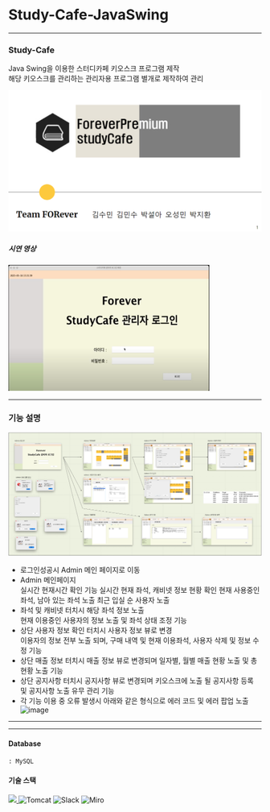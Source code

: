 # Study-Cafe-JavaSwing

---
### Study-Cafe
Java Swing을 이용한 스터디카페 키오스크 프로그램 제작    
해당 키오스크를 관리하는 관리자용 프로그램 별개로 제작하여 관리

    
<a href="https://drive.google.com/file/d/1VTt9WFu6355a83vgMauPaqlDBWldNYcL/view?usp=sharing">![cover](https://github.com/Okrie/Study-Cafe-JavaSwing/blob/main/Forever%20Study%20Cafe.png)</a> 

##### 시연 영상

<a href="https://drive.google.com/file/d/1JfIEB8llcetDuHcHJhN11GRQ4VIu6y5w/view?usp=sharing"> <img src="https://github.com/Okrie/Study-Cafe-JavaSwing/blob/main/Thumbnail.png" width="400" height="250"></a>

---

### 기능 설명
<a href="https://drive.google.com/file/d/1yIbSfj8nYYYT9XRqJwYF7GdJ_LZZcjLS/view?usp=sharing"> ![image](https://github.com/Okrie/Study-Cafe-JavaSwing/blob/main/OverView.png)</a>

- 로그인성공시 Admin 메인 페이지로 이동
- Admin 메인페이지    
   실시간 현재시간 확인 기능
   실시간 현재 좌석, 캐비넷 정보 현황 확인
   현재 사용중인 좌석, 남아 있는 좌석 노출
   최근 입실 순 사용자 노출 
- 좌석 및 캐비넷 터치시 해당 좌석 정보 노출    
   현재 이용중인 사용자의 정보 노출 및 좌석 상태 조정 기능
- 상단 사용자 정보 확인 터치시 사용자 정보 뷰로 변경    
   이용자의 정보 전부 노출 되며, 구매 내역 및 현재 이용좌석, 사용자 삭제 및 정보 수정 기능
- 상단 매출 정보 터치시 매출 정보 뷰로 변경되며 일자별, 월별 매출 현황 노출 및 총 현황 노출 기능
- 상단 공지사항 터치시 공지사항 뷰로 변경되며 키오스크에 노출 될 공지사항 등록 및 공지사항 노출 유무 관리 기능
- 각 기능 이용 중 오류 발생시 아래와 같은 형식으로 에러 코드 및 에러 팝업 노출
![image](https://github.com/Okrie/Study-Cafe-JavaSwing/assets/24921229/4799d6af-ef7c-4c46-89f3-8b9105d8fdeb)


---
---
#### Database    
    : MySQL    
    
    
#### 기술 스택
<p align="left">
  <a href="https://skillicons.dev">
    <img src="https://skillicons.dev/icons?i=git,github,eclipse,mysql,java,figma" />
  </a>
    <img src="https://cdn.icon-icons.com/icons2/2415/PNG/512/tomcat_original_wordmark_logo_icon_146324.png" height="53" title="Tomcat">
    <img src="https://cdn.icon-icons.com/icons2/2699/PNG/512/slack_tile_logo_icon_168820.png" height="53" title="Slack">
    <img src="https://cdn.icon-icons.com/icons2/3913/PNG/512/miro_logo_icon_248450.png" height="53" title="Miro">
</p>

